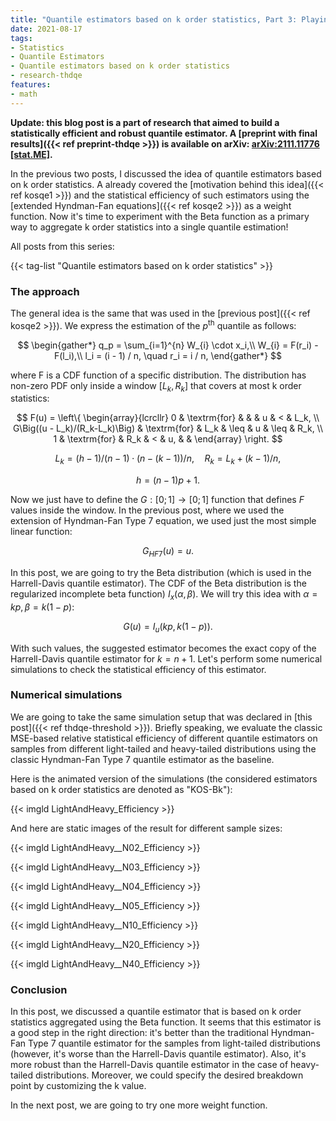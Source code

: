 ```yaml
---
title: "Quantile estimators based on k order statistics, Part 3: Playing with the Beta function"
date: 2021-08-17
tags:
- Statistics
- Quantile Estimators
- Quantile estimators based on k order statistics
- research-thdqe
features:
- math
---
```


**Update: this blog post is a part of research that aimed to build a statistically efficient and robust quantile estimator.
  A [preprint with final results]({{< ref preprint-thdqe >}}) is available on arXiv:
  [arXiv:2111.11776 [stat.ME]](https://arxiv.org/abs/2111.11776).**

In the previous two posts, I discussed the idea of quantile estimators based on k order statistics.
A already covered the [motivation behind this idea]({{< ref kosqe1 >}})
  and the statistical efficiency of such estimators using the [extended Hyndman-Fan equations]({{< ref kosqe2 >}})
  as a weight function.
Now it's time to experiment with the Beta function as a primary way to aggregate k order statistics
  into a single quantile estimation!

<!--more-->

All posts from this series:

{{< tag-list "Quantile estimators based on k order statistics" >}}

### The approach

The general idea is the same that was used in the [previous post]({{< ref kosqe2 >}}).
We express the estimation of the $p^\textrm{th}$ quantile as follows:

$$
\begin{gather*}
q_p = \sum_{i=1}^{n} W_{i} \cdot x_i,\\
W_{i} = F(r_i) - F(l_i),\\
l_i = (i - 1) / n, \quad r_i = i / n,
\end{gather*}
$$

where F is a CDF function of a specific distribution.
The distribution has non-zero PDF only inside a window $[L_k, R_k]$
  that covers at most k order statistics:

$$
F(u) = \left\{
\begin{array}{lcrcllr}
0                      & \textrm{for} &         &      & u  & <    & L_k, \\
G\Big((u - L_k)/(R_k-L_k)\Big) & \textrm{for} & L_k     & \leq & u  & \leq & R_k, \\
1                      & \textrm{for} & R_k     & <    & u, &      &
\end{array}
\right.
$$

$$
L_k = (h - 1) / (n - 1) \cdot (n - (k - 1)) / n, \quad R_k = L_k + (k-1)/n,
$$

$$
h = (n - 1)p + 1.
$$

Now we just have to define the $G: [0;1] \to [0;1]$ function that defines $F$ values inside the window.
In the previous post, where we used the extension of Hyndman-Fan Type 7 equation, we used just the most simple linear function:

$$
G_{HF7}(u) = u.
$$

In this post, we are going to try the Beta distribution (which is used in the Harrell-Davis quantile estimator).
The CDF of the Beta distribution is the regularized incomplete beta function) $I_x(\alpha, \beta)$.
We will try this idea with $\alpha=kp, \beta = k(1-p)$:

$$
G(u) = I_u(kp, k(1-p)).
$$

With such values, the suggested estimator becomes the exact copy of the Harrell-Davis quantile estimator for $k=n+1$.
Let's perform some numerical simulations to check the statistical efficiency of this estimator.

### Numerical simulations

We are going to take the same simulation setup that was declared in [this post]({{< ref thdqe-threshold >}}).
Briefly speaking, we evaluate the classic MSE-based relative statistical efficiency of different quantile estimators
  on samples from different light-tailed and heavy-tailed distributions
  using the classic Hyndman-Fan Type 7 quantile estimator as the baseline.

Here is the animated version of the simulations
  (the considered estimators based on k order statistics are denoted as "KOS-Bk"):

{{< imgld LightAndHeavy_Efficiency >}}

And here are static images of the result for different sample sizes:

{{< imgld LightAndHeavy__N02_Efficiency >}}

{{< imgld LightAndHeavy__N03_Efficiency >}}

{{< imgld LightAndHeavy__N04_Efficiency >}}

{{< imgld LightAndHeavy__N05_Efficiency >}}

{{< imgld LightAndHeavy__N10_Efficiency >}}

{{< imgld LightAndHeavy__N20_Efficiency >}}

{{< imgld LightAndHeavy__N40_Efficiency >}}

### Conclusion

In this post, we discussed a quantile estimator that is based on k order statistics aggregated using the Beta function.
It seems that this estimator is a good step in the right direction:
  it's better than the traditional Hyndman-Fan Type 7 quantile estimator
  for the samples from light-tailed distributions
  (however, it's worse than the Harrell-Davis quantile estimator).
Also, it's more robust than the Harrell-Davis quantile estimator in the case of heavy-tailed distributions.
Moreover, we could specify the desired breakdown point by customizing the k value.

In the next post, we are going to try one more weight function.
